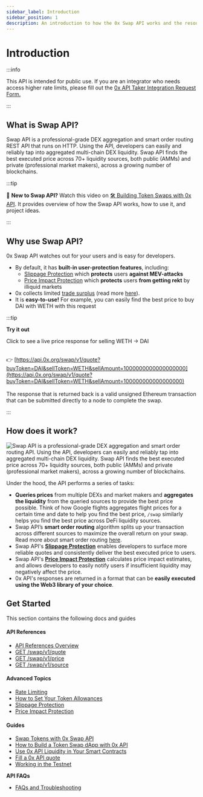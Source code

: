 ```yaml
---
sidebar_label: Introduction
sidebar_position: 1
description: An introduction to how the 0x Swap API works and the resources included this section
---
```


# Introduction

:::info

This API is intended for public use. If you are an integrator who needs access higher rate limits, please fill out the [0x API Taker Integration Request Form.](https://www.0x.org/#contact)

:::

## What is Swap API?

Swap API is a professional-grade DEX aggregation and smart order routing REST API that runs on HTTP. Using the API, developers can easily and reliably tap into aggregated multi-chain DEX liquidity. Swap API finds the best executed price across 70+ liquidity sources, both public (AMMs) and private (professional market makers), across a growing number of blockchains.

:::tip

📍 **New to Swap API?** Watch this video on [🛠 Building Token Swaps with 0x API](https://www.youtube.com/watch?v=APXjSGLaoRw\&list=PLXzKMXK2aHh5oYMSL2stEUhgzgdbb58uV\&index=16). It provides overview of how the Swap API works, how to use it, and project ideas.

:::

## Why use Swap API?

0x Swap API watches out for your users and is easy for developers. &#x20;

* By default, it has **built-in user-protection features**, including:
  * [Slippage Protection](https://docs.0x.org/0x-api-swap/advanced-topics/slippage-protection) which **protects** users **against MEV-attacks**
  * [Price Impact Protection](advanced-topics/price-impact-protection.md) which **protects** users **from getting rekt** by illiquid markets
* 0x collects limited [trade surplus](../developer-resources/faqs-and-troubleshooting.md) (read more [here](../developer-resources/faqs-and-troubleshooting.md#if-the-difference-between-the-quoted-price-and-the-executed-price-is-positive-what-happens-to-the-fu)).&#x20;
* It is **easy-to-use!** For example, you can easily find the best price to buy DAI with WETH with this request

:::tip

**Try it out** 

Click to see a live price response for selling WETH -> DAI
<br></br>

👉 [https://api.0x.org/swap/v1/quote?buyToken=DAI&sellToken=WETH&sellAmount=1000000000000000000](https://api.0x.org/swap/v1/quote?buyToken=DAI&sellToken=WETH&sellAmount=100000000000000000)
<br></br>
The response that is returned back is a valid unsigned Ethereum transaction that can be submitted directly to a node to complete the swap.


:::


## How does it work?


![Swap API is a professional-grade DEX aggregation and smart order routing API. Using the API, developers can easily and reliably tap into aggregated multi-chain DEX liquidity. Swap API finds the best executed price across 70+ liquidity sources, both public (AMMs) and private (professional market makers), across a growing number of blockchains.](/img/introduction/swap-api-diagram.png)

Under the hood, the API performs a series of tasks:

* **Queries prices** from multiple DEXs and market makers and **aggregates the liquidity** from the queried sources to provide the best price possible. Think of how Google flights aggregates  flight prices for a certain time and date to help you find the best price, `/swap` similarly helps you find the best price across DeFi liquidity sources.
* Swap API’s **smart order routing** algorithm splits up your transaction across different sources to maximize the overall return on your swap. Read more about smart order routing [here](https://medium.com/@merklejerk/0x-apis-smart-order-routing-7af0195515e5).
* Swap API's **[Slippage Protection](https://blog.0x.org/slippage-protection-for-0x-api/)** enables developers to surface more reliable quotes and consistently deliver the best executed price to users.
* Swap API's **[Price Impact Protection](https://blog.0x.org/0x-swap-api-price-impact-protection/)** calculates price impact estimates, and allows developers to easily notify users if insufficient liquidity may negatively affect the price.
* 0x API's responses are returned in a format that can be **easily executed using the Web3 library of your choice**. 


## Get Started

This section contains the following docs and guides

#### API References

* [API References Overview](/0x-swap-api/api-references/intro)
* [GET /swap/v1/quote](/0x-swap-api/api-references/get-swap-v1-quote)
* [GET /swap/v1/price](/0x-swap-api/api-references/get-swap-v1-price)
* [GET /swap/v1/source](/0x-swap-api/api-references/get-swap-v1-source)

#### Advanced Topics

* [Rate Limiting](/0x-swap-api/advanced-topics/rate-limiting)
* [How to Set Your Token Allowances](/0x-swap-api/advanced-topics/how-to-set-your-token-allowances)
* [Slippage Protection](/0x-swap-api/advanced-topics/slippage-protection)
* [Price Impact Protection](/0x-swap-api/advanced-topics/price-impact-protection)

#### Guides

* [Swap Tokens with 0x Swap API](/0x-swap-api/guides/swap-tokens-with-0x-swap-api)
* [How to Build a Token Swap dApp with 0x API](https://docs.alchemy.com/alchemy/road-to-web3/weekly-learning-challenges/9.-how-to-build-a-token-swap-dapp-with-0x-api)
* [Use 0x API Liquidity in Your Smart Contracts](/0x-swap-api/guides/use-0x-api-liquidity-in-your-smart-contracts)
* [Fill a 0x API quote](https://github.com/0xProject/0x-starter-project)
* [Working in the Testnet](/0x-limit-orders/guides/working-in-the-testnet)


**API FAQs**

* [FAQs and Troubleshooting](/developer-resources/faqs-and-troubleshooting)
